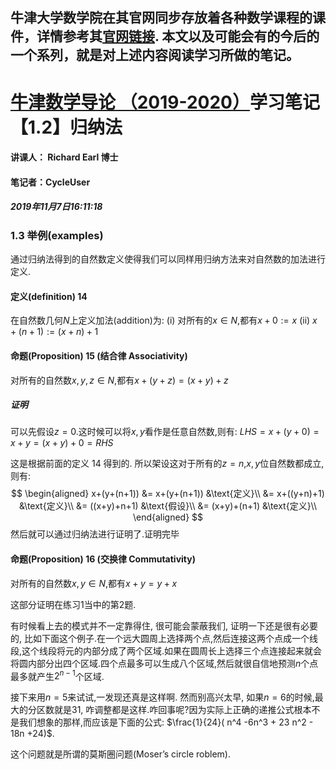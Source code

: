 牛津大学数学院在其官网同步存放着各种数学课程的课件，详情参考其[官网链接](https://courses.maths.ox.ac.uk/node/43812).
本文以及可能会有的今后的一个系列，就是对上述内容阅读学习所做的笔记。
-------------------------------------------------------------------------


# [牛津数学导论 （2019-2020）](https://courses.maths.ox.ac.uk/node/view_material/45954)学习笔记【1.2】归纳法

#### 讲课人： Richard Earl 博士
#### 笔记者：CycleUser
##### 2019年11月7日16:11:18


### 1.3 举例(examples)

通过归纳法得到的自然数定义使得我们可以同样用归纳方法来对自然数的加法进行定义.

#### 定义(definition) 14 
在自然数几何$N$上定义加法(addition)为:
(i) 对所有的$x\in N$,都有$x+0  := x$
(ii) $x+(n+1):= (x+n)+1$

#### 命题(Proposition) 15 (结合律 Associativity)
对所有的自然数$x,y,z\in N$,都有$x+(y+z)=(x+y)+z$

##### 证明

可以先假设$z=0$.这时候可以将$x,y$看作是任意自然数,则有:
$LHS =x+(y+0)=x+y=(x+y)+0=RHS$

这是根据前面的定义 14 得到的. 所以架设这对于所有的$z=n$,$x,y$位自然数都成立,则有:
$$
\begin{aligned}
x+(y+(n+1)) &=  x+(y+(n+1)) &\text{定义}\\
 &=  x+((y+n)+1) &\text{定义}\\
  &= ((x+y)+n+1)  &\text{假设}\\
   &= (x+y)+(n+1)  &\text{定义}\\
\end{aligned}
$$
然后就可以通过归纳法进行证明了.证明完毕

#### 命题(Proposition) 16 (交换律 Commutativity)
对所有的自然数$x,y\in N$,都有$x+y = y+x$

这部分证明在练习1当中的第2题.

有时候看上去的模式并不一定靠得住, 很可能会蒙蔽我们, 证明一下还是很有必要的, 比如下面这个例子.在一个远大圆周上选择两个点,然后连接这两个点成一个线段,这个线段将元的内部分成了两个区域.如果在圆周长上选择三个点连接起来就会将圆内部分出四个区域.四个点最多可以生成八个区域,然后就很自信地预测$n$个点最多就产生$2^{n-1}$个区域.

接下来用$n=5$来试试,一发现还真是这样啊. 然而别高兴太早, 如果$n=6$的时候,最大的分区数就是31, 咋调整都是这样.咋回事呢?因为实际上正确的递推公式根本不是我们想象的那样,而应该是下面的公式:
$\frac{1}{24}( n^4 -6n^3 + 23 n^2 - 18n +24)$.

这个问题就是所谓的莫斯圈问题(Moser’s circle roblem).








